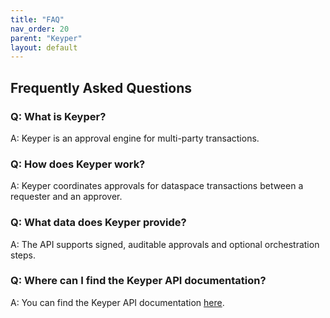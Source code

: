 ```yaml
---
title: "FAQ"
nav_order: 20
parent: "Keyper"
layout: default
---
```


## Frequently Asked Questions

### Q: What is Keyper?

A: Keyper is an approval engine for multi-party transactions.

### Q: How does Keyper work?

A: Keyper coordinates approvals for dataspace transactions between a requester and an approver.

### Q: What data does Keyper provide?

A: The API supports signed, auditable approvals and optional orchestration steps.

### Q: Where can I find the Keyper API documentation?

A: You can find the Keyper API documentation [here](https://keyper-preview.poort8.nl/scalar/).

